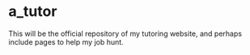 # a_tutor
This will be the official repository of my tutoring website, and perhaps include pages to help my job hunt.

